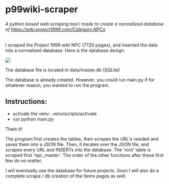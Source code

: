 # p99wiki-scraper
###### A python based web scraping tool I made to create a normalized database of https://wiki.project1999.com/Category:NPCs

I scraped the Project 1999 wiki NPC (7720 pages), and inserted the data into a normalized database. Here is the database design:

![](https://cdn.discordapp.com/attachments/617825237752479751/1183952717689933834/image.png?ex=658a34e4&is=6577bfe4&hm=92600486064b94d9dc480ac408c62af97a59d21a0416d4d718d40e1ebbba4e23&)

The database file is located in data/master.db (SQLite)

The database is already created. However, you could run main.py if for whatever reason, you wanted to run the program.

## Instructions:

- activate the venv: .venv/scripts/activate
- run python main.py

Thats it!

The program first creates the tables, then scrapes the URL's needed and saves them into a JSON file. Then, it iterates over the JSON file, and scrapes every URL and INSERTs into the database.
The 'root' table is scraped first 'npc_master'. The order of the other functions after these first few do no matter.


I will eventually use the database for future projects. Soon I will also do a complete scrape / db creation of the Items pages as well.
